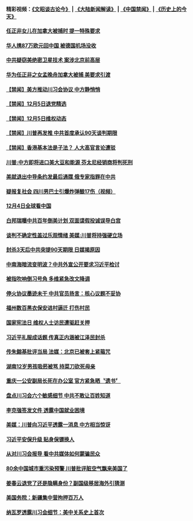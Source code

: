 #### 精彩视频：[《文昭谈古论今》](https://github.com/gfw-breaker/wenzhao/blob/master/README.md?t=12060631) | [《大陆新闻解读》](https://github.com/gfw-breaker/ntdtv-comedy/blob/master/README.md?t=12060631) | [《中国禁闻》](https://github.com/gfw-breaker/ntdtv-news/blob/master/README.md?t=12060631) | [《历史上的今天》](https://github.com/gfw-breaker/today-in-history/blob/master/README.md?t=12060631) 

#### [任正非女儿在加拿大被捕时 提一特殊要求](../pages/news204/a1402142.md?t=12060631) 

#### [华人携87万欧元回中国 被德国机场没收](../pages/news204/a1402143.md?t=12060631) 

#### [中共疑窃美绝密卫星技术  案涉北京前高层](../pages/news204/a1402140.md?t=12060631) 

#### [华为任正非之女孟晚舟加拿大被捕  美要求引渡](../pages/news204/a1402133.md?t=12060631) 

#### [【禁闻】美方推动川习会协议 中方静悄悄](../pages/news204/a1402128.md?t=12060631) 

#### [【禁闻】12月5日退党精选](../pages/news204/a1402124.md?t=12060631) 

#### [【禁闻】12月5日维权动态](../pages/news204/a1402120.md?t=12060631) 


#### [【禁闻】川普再发推 中共首度承认90天谈判期限](../pages/news204/a1402115.md?t=12060631) 

#### [【禁闻】香港基本法是子法？ 人大高官言论遭驳](../pages/news204/a1402109.md?t=12060631) 

#### [川普:中方即将进口美大豆和能源 芬太尼经销商将判死刑](../pages/news204/a1402083.md?t=12060631) 

#### [美就退出中导条约发最后通牒 俄专家指罪在中共](../pages/news204/a1402108.md?t=12060631) 

#### [疑报复社会 四川男巴士引爆炸弹酿17伤（视频）](../pages/news204/a1402086.md?t=12060631) 

#### [12月4日全球看中国](../pages/news204/a1402094.md?t=12060631) 

#### [白邦瑞曝中共百年倒美计划 双面谍假投诚误导白宫](../pages/news204/a1402093.md?t=12060631) 

#### [谈判不确定性盖过乐观情绪 美媒:川普将持强硬立场](../pages/news204/a1402085.md?t=12060631) 

#### [封杀3天后中共突提90天期限 日媒揭原因](../pages/news204/a1402079.md?t=12060631) 

#### [中南海暗流变明波？中共外宣公开要求习近平检讨](../pages/news204/a1401803.md?t=12060631) 

#### [被指吹响倒习号角 多维紧急改文降调](../pages/news204/a1401948.md?t=12060631) 

#### [停火协议墨迹未干 中共官员扬言：核心议题不妥协](../pages/news204/a1401939.md?t=12060631) 

#### [福州数百黑衣保安进村逼迁  打伤村民](../pages/news204/a1402064.md?t=12060631) 

#### [国家宪法日 维权人士访民遭驱赶关押](../pages/news204/a1402061.md?t=12060631) 

#### [习近平礼服成话题 传真正内涵被江泽民封杀](../pages/news204/a1402059.md?t=12060631) 

#### [传朱鎔基批评当局 法媒：北京已被套上紧箍咒](../pages/news204/a1401866.md?t=12060631) 

#### [湖南12岁男孩吸菸被骂 持菜刀砍死母亲](../pages/news204/a1402057.md?t=12060631) 

#### [重庆一公安副局长死在办公室 官方紧急晒〝遗书〞](../pages/news204/a1402050.md?t=12060631) 

#### [盘点川习会六个敏感细节  中共不敢让百姓知道](../pages/news204/a1402046.md?t=12060631) 

#### [李克强签发文件 透露中国就业困境](../pages/news204/a1402043.md?t=12060631) 

#### [美媒：川普向习近平透露一消息 中方相当惊讶](../pages/news204/a1401860.md?t=12060631) 

#### [习近平安保升级  贴身保镖换人](../pages/news204/a1402037.md?t=12060631) 

#### [从对川习会报导 看中共媒体如何蒙骗民众](../pages/news204/a1401995.md?t=12060631) 

#### [80余中国城市重污染预警 川普批评脏空气飘来美国了](../pages/news204/a1402034.md?t=12060631) 

#### [姜春云退党了还是隐瞒身份？副国级移居海外引猜测](../pages/news204/a1402030.md?t=12060631) 

#### [美国务院：新疆集中营拘押百万人](../pages/news204/a1402028.md?t=12060631) 

#### [纳瓦罗透露川习会细节：美中关系史上首次](../pages/news204/a1402027.md?t=12060631) 

